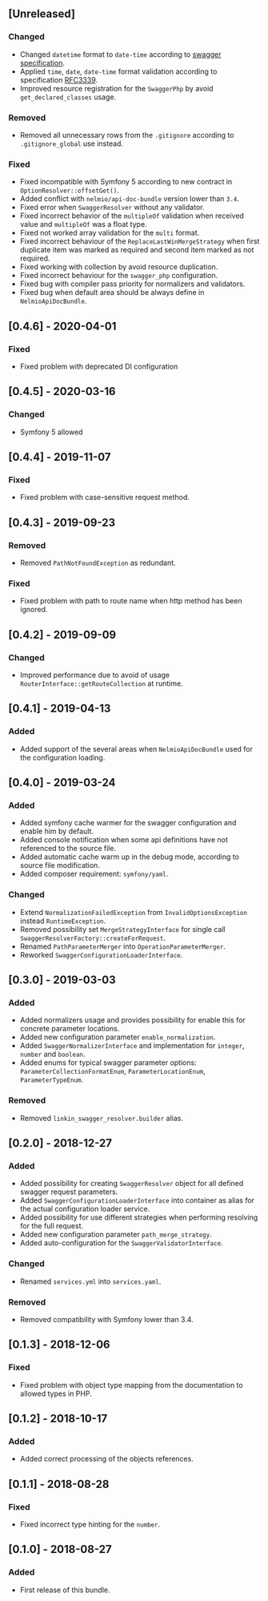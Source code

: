 ## [Unreleased]
### Changed
- Changed `datetime` format to `date-time` according to [swagger specification](https://swagger.io/specification/).
- Applied `time`, `date`, `date-time` format validation
  according to specification [RFC3339](https://xml2rfc.tools.ietf.org/public/rfc/html/rfc3339.html#anchor14).
- Improved resource registration for the `SwaggerPhp` by avoid `get_declared_classes` usage.
### Removed
- Removed all unnecessary rows from the `.gitignore` according to `.gitignore_global` use instead.
### Fixed
- Fixed incompatible with Symfony 5 according to new contract in `OptionResolver::offsetGet()`.
- Added conflict with `nelmio/api-doc-bundle` version lower than `3.4`.
- Fixed error when `SwaggerResolver` without any validator.
- Fixed incorrect behavior of the `multipleOf` validation when received value and `multipleOf` was a float type.
- Fixed not worked array validation for the `multi` format.
- Fixed incorrect behaviour of the `ReplaceLastWinMergeStrategy` when first duplicate item was marked as required
  and second item marked as not required.
- Fixed working with collection by avoid resource duplication.
- Fixed incorrect behaviour for the `swagger_php` configuration.
- Fixed bug with compiler pass priority for normalizers and validators.
- Fixed bug when default area should be always define in `NelmioApiDocBundle`.

## [0.4.6] - 2020-04-01
### Fixed
- Fixed problem with deprecated DI configuration

## [0.4.5] - 2020-03-16
### Changed
- Symfony 5 allowed

## [0.4.4] - 2019-11-07
### Fixed
- Fixed problem with case-sensitive request method.

## [0.4.3] - 2019-09-23
### Removed
- Removed `PathNotFoundException` as redundant.
### Fixed
- Fixed problem with path to route name when http method has been ignored.

## [0.4.2] - 2019-09-09
### Changed
- Improved performance due to avoid of usage `RouterInterface::getRouteCollection` at runtime.

## [0.4.1] - 2019-04-13
### Added
- Added support of the several areas when `NelmioApiDocBundle` used for the configuration loading.

## [0.4.0] - 2019-03-24
### Added
- Added symfony cache warmer for the swagger configuration and enable him by default.
- Added console notification when some api definitions have not referenced to the source file.
- Added automatic cache warm up in the debug mode, according to source file modification.
- Added composer requirement: `symfony/yaml`.
### Changed
- Extend `NormalizationFailedException` from `InvalidOptionsException` instead `RuntimeException`.
- Removed possibility set `MergeStrategyInterface` for single call `SwaggerResolverFactory::createForRequest`.
- Renamed `PathParameterMerger` into `OperationParameterMerger`.
- Reworked `SwaggerConfigurationLoaderInterface`.

## [0.3.0] - 2019-03-03
### Added
- Added normalizers usage and provides possibility for enable this for concrete parameter locations.
- Added new configuration parameter `enable_normalization`.
- Added `SwaggerNormalizerInterface` and implementation for `integer`, `number` and `boolean`.
- Added enums for typical swagger parameter options:
    `ParameterCollectionFormatEnum`, `ParameterLocationEnum`, `ParameterTypeEnum`.
### Removed
- Removed `linkin_swagger_resolver.builder` alias.

## [0.2.0] - 2018-12-27
### Added
- Added possibility for creating `SwaggerResolver` object for all defined swagger request parameters.
- Added `SwaggerConfigurationLoaderInterface` into container as alias for the actual configuration loader service.
- Added possibility for use different strategies when performing resolving for the full request.
- Added new configuration parameter `path_merge_strategy`.
- Added auto-configuration for the `SwaggerValidatorInterface`.
### Changed
- Renamed `services.yml` into `services.yaml`.
### Removed
- Removed compatibility with Symfony lower than 3.4.

## [0.1.3] - 2018-12-06
### Fixed
- Fixed problem with object type mapping from the documentation to allowed types in PHP.

## [0.1.2] - 2018-10-17
### Added
- Added correct processing of the objects references.

## [0.1.1] - 2018-08-28
### Fixed
- Fixed incorrect type hinting for the `number`.

## [0.1.0] - 2018-08-27
### Added
- First release of this bundle.
